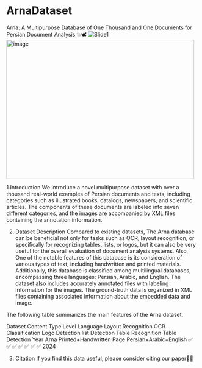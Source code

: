# ArnaDataset
Arna: A Multipurpose Database of One Thousand and One Documents for Persian Document Analysis 💥🕊️
![Slide1](https://github.com/user-attachments/assets/4ff1c1de-edbe-4163-9dba-ab55eb5713f1)
<img width="492" height="365" alt="image" src="https://github.com/user-attachments/assets/a7598ae5-7d27-4637-b69c-2dc24f7543d8" />

1.Introduction
We introduce a novel multipurpose dataset with over a thousand real-world examples of Persian documents and texts, including categories such as illustrated books, catalogs, newspapers, and scientific articles. The components of these documents are labeled into seven different categories, and the images are accompanied by XML files containing the annotation information.

2. Dataset Description
Compared to existing datasets, The Arna database can be beneficial not only for tasks such as OCR, layout recognition, or specifically for recognizing tables, lists, or logos, but it can also be very useful for the overall evaluation of document analysis systems.
Also, One of the notable features of this database is its consideration of various types of text, including handwritten and printed materials.
Additionally, this database is classified among multilingual databases, encompassing three languages: Persian, Arabic, and English.
The dataset also includes accurately annotated files with labeling information for the images. The ground-truth data is organized in XML files containing associated information about the embedded data and image.

The following table summarizes the main features of the Arna dataset.

Dataset	Content Type	Level	Language	Layout Recognition	OCR	Classification	Logo Detection	list Detection	Table Recognition	Table Detection	Year
Arna	Printed+Handwritten	Page	Persian+Arabic+English	✅	✅	✅	✅	✅	✅	✅	2024

3. Citation
If you find this data useful, please consider citing our paper🙏🌹
